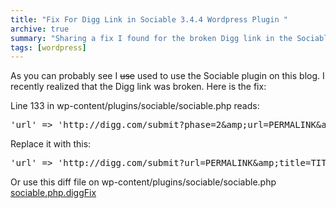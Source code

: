 ```yaml
---
title: "Fix For Digg Link in Sociable 3.4.4 Wordpress Plugin "
archive: true
summary: "Sharing a fix I found for the broken Digg link in the Sociable 3.4.4 Wordpress plugin."
tags: [wordpress]
---
```


As you can probably see I <span style="text-decoration: line-through;">use</span> used to use the Sociable plugin on this blog. I recently realized that the Digg link was broken. Here is the fix:

Line 133 in wp-content/plugins/sociable/sociable.php reads:

<pre lang='PHP' line='0'>'url' =&gt; 'http://digg.com/submit?phase=2&amp;amp;url=PERMALINK&amp;amp;title=TITLE&amp;amp;bodytext=EXCERPT',</pre>

Replace it with this:

<pre lang='PHP' line='0'>'url' =&gt; 'http://digg.com/submit?url=PERMALINK&amp;amp;title=TITLE&amp;amp;bodytext=EXCERPT',</pre>

Or use this diff file on wp-content/plugins/sociable/sociable.php
[sociable.php.diggFix](/uploads/2009/08/sociable.php.diggFix.diff)
